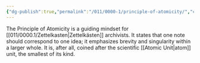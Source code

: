 ```yaml
---
{"dg-publish":true,"permalink":"/011/0000-1/principle-of-atomicity/","created":"2024-09-26T15:42:11.000-07:00","updated":"2024-09-26T15:42:11.000-07:00"}
---
```


The Principle of Atomicity is a guiding mindset for [[011/0000.1/Zettelkasten\|Zettelkästen]] archivists. It states that one note should correspond to one idea; it emphasizes brevity and singularity within a larger whole. It is, after all, coined after the scientific [[Atomic Unit\|atom]] unit, the smallest of its kind.